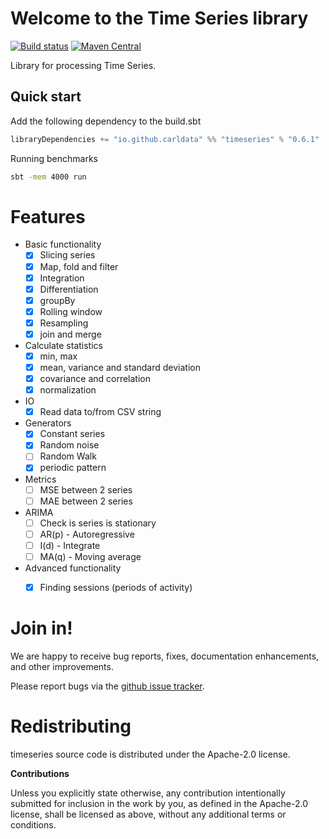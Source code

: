 # Welcome to the Time Series library

[![Build status](https://travis-ci.org/carldata/timeseries.svg?branch=master)](https://travis-ci.org/carldata/timeseries)
[![Maven Central](https://maven-badges.herokuapp.com/maven-central/io.github.carldata/timeseries_2.12/badge.svg)](https://maven-badges.herokuapp.com/maven-central/io.github.carldata/timeseries_2.12)

Library for processing Time Series.


## Quick start
 
 Add the following dependency to the build.sbt
 ```scala
 libraryDependencies += "io.github.carldata" %% "timeseries" % "0.6.1"
 ```

Running benchmarks
```bash
sbt -mem 4000 run
```

# Features

  * Basic functionality
    * [x] Slicing series
    * [x] Map, fold and filter
    * [x] Integration
    * [x] Differentiation
    * [x] groupBy
    * [x] Rolling window
    * [x] Resampling 
    * [x] join and merge
  * Calculate statistics
    * [x] min, max
    * [x] mean, variance and standard deviation
    * [x] covariance and correlation
    * [x] normalization
  * IO
    * [x] Read data to/from CSV string
  * Generators
    * [x] Constant series
    * [x] Random noise
    * [ ] Random Walk
    * [x] periodic pattern
  * Metrics
    * [ ] MSE between 2 series
    * [ ] MAE between 2 series
  * ARIMA
    * [ ] Check is series is stationary
    * [ ] AR(p) - Autoregressive
    * [ ] I(d) - Integrate
    * [ ] MA(q) - Moving average
  * Advanced functionality
    * [x] Finding sessions (periods of activity)



# Join in!

We are happy to receive bug reports, fixes, documentation enhancements,
and other improvements.

Please report bugs via the
[github issue tracker](http://github.com/carl/timeseries/issues).



# Redistributing

timeseries source code is distributed under the Apache-2.0 license.

**Contributions**

Unless you explicitly state otherwise, any contribution intentionally submitted
for inclusion in the work by you, as defined in the Apache-2.0 license, shall be
licensed as above, without any additional terms or conditions.
